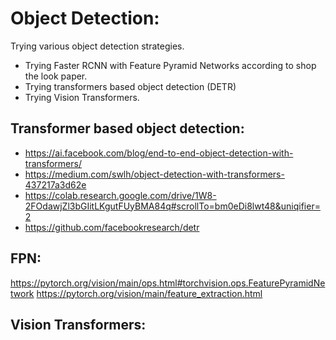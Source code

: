 # Object Detection:

Trying various object detection strategies.
- Trying Faster RCNN with Feature Pyramid Networks according to shop the look paper.
- Trying transformers based object detection (DETR)
- Trying Vision Transformers.

## Transformer based object detection:
 - https://ai.facebook.com/blog/end-to-end-object-detection-with-transformers/
 - https://medium.com/swlh/object-detection-with-transformers-437217a3d62e
 - https://colab.research.google.com/drive/1W8-2FOdawjZl3bGIitLKgutFUyBMA84q#scrollTo=bm0eDi8lwt48&uniqifier=2
 - https://github.com/facebookresearch/detr

## FPN:
 https://pytorch.org/vision/main/ops.html#torchvision.ops.FeaturePyramidNetwork
 https://pytorch.org/vision/main/feature_extraction.html

## Vision Transformers:
